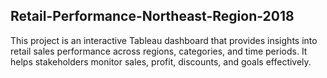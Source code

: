## Retail-Performance-Northeast-Region-2018
This project is an interactive Tableau dashboard that provides insights into retail sales performance across regions, categories, and time periods. It helps stakeholders monitor sales, profit, discounts, and goals effectively.


